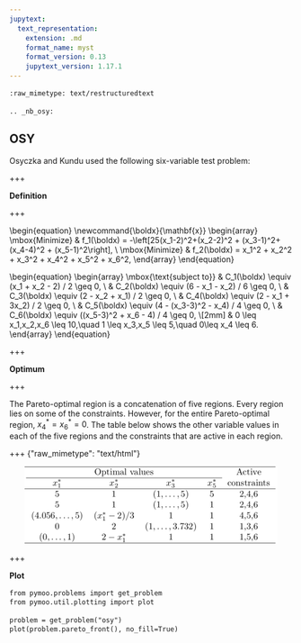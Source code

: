 ```yaml
---
jupytext:
  text_representation:
    extension: .md
    format_name: myst
    format_version: 0.13
    jupytext_version: 1.17.1
---
```


```{raw-cell}
:raw_mimetype: text/restructuredtext

.. _nb_osy:
```

## OSY

Osyczka and Kundu used the following six-variable
test problem: 

+++

**Definition**

+++

\begin{equation}
\newcommand{\boldx}{\mathbf{x}}
\begin{array}
\mbox{Minimize} & f_1(\boldx) = -\left[25(x_1-2)^2+(x_2-2)^2 + (x_3-1)^2+(x_4-4)^2  + (x_5-1)^2\right], \\
\mbox{Minimize} & f_2(\boldx) = x_1^2 + x_2^2 + x_3^2 + x_4^2 + x_5^2 + x_6^2, 
\end{array}
\end{equation}

\begin{equation}
\begin{array}
\mbox{\text{subject to}} & C_1(\boldx) \equiv (x_1 + x_2 - 2) / 2 \geq 0, \\
& C_2(\boldx) \equiv (6 - x_1 - x_2) / 6 \geq 0, \\
& C_3(\boldx) \equiv (2 - x_2 + x_1) / 2 \geq 0, \\
& C_4(\boldx) \equiv (2 - x_1 + 3x_2) / 2 \geq 0, \\
& C_5(\boldx) \equiv (4 - (x_3-3)^2 - x_4) / 4 \geq 0, \\
& C_6(\boldx) \equiv ((x_5-3)^2 + x_6 - 4) / 4 \geq 0, \\[2mm]
& 0 \leq x_1,x_2,x_6 \leq 10,\quad 1 \leq x_3,x_5 \leq 5,\quad 0\leq x_4 \leq 6.
\end{array}
\end{equation}

+++

**Optimum**

+++

The Pareto-optimal region is a concatenation of
five regions. Every region lies on some of the constraints. However, for the
entire Pareto-optimal region, $x_4^{\ast} = x_6^{\ast} = 0$. 
The table below shows the other variable values in each of the five
regions and the constraints that are active in each region.


+++ {"raw_mimetype": "text/html"}

<div style="text-align: center;">
    <img src="https://github.com/anyoptimization/pymoo-data/blob/main/docs/images/pf_osy.png?raw=true" width="450">
</div>

+++

**Plot**

```{code-cell} ipython3
from pymoo.problems import get_problem
from pymoo.util.plotting import plot

problem = get_problem("osy")
plot(problem.pareto_front(), no_fill=True)
```
